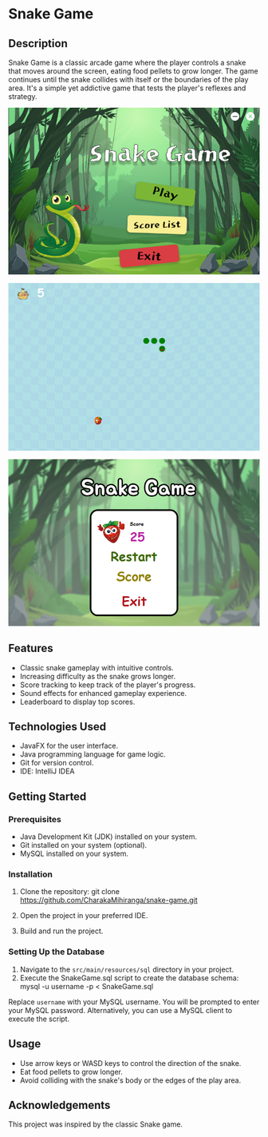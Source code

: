 # Snake Game

## Description
Snake Game is a classic arcade game where the player controls a snake that moves around the screen, eating food pellets to grow longer. The game continues until the snake collides with itself or the boundaries of the play area. It's a simple yet addictive game that tests the player's reflexes and strategy.

![Screenshot](src/main/resources/Screenshots/Screenshot%202024-02-21%20132413.png)


![Screenshot](src/main/resources/Screenshots/Screenshot%202024-02-21%20132441.png)


![Screenshot](src/main/resources/Screenshots/Screenshot%202024-02-21%20132518.png)




## Features
- Classic snake gameplay with intuitive controls.
- Increasing difficulty as the snake grows longer.
- Score tracking to keep track of the player's progress.
- Sound effects for enhanced gameplay experience.
- Leaderboard to display top scores.

## Technologies Used
- JavaFX for the user interface.
- Java programming language for game logic.
- Git for version control.
- IDE: IntelliJ IDEA

## Getting Started

### Prerequisites
- Java Development Kit (JDK) installed on your system.
- Git installed on your system (optional).
- MySQL installed on your system.

### Installation
1. Clone the repository:
  git clone https://github.com/CharakaMihiranga/snake-game.git

2. Open the project in your preferred IDE.
3. Build and run the project.

### Setting Up the Database
1. Navigate to the `src/main/resources/sql` directory in your project.
2. Execute the SnakeGame.sql script to create the database schema:
  mysql -u username -p < SnakeGame.sql

  Replace `username` with your MySQL username. You will be prompted to enter your MySQL password. Alternatively, you can use a MySQL client to execute the script.

## Usage
- Use arrow keys or WASD keys to control the direction of the snake.
- Eat food pellets to grow longer.
- Avoid colliding with the snake's body or the edges of the play area.

## Acknowledgements
This project was inspired by the classic Snake game.



